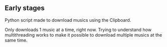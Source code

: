 ## Early stages

Python script made to download musics using the Clipboard.

Only downloads 1 music at a time, right now. Trying to understand how multithreading works to make it possible to download multiple musics at the same time.
